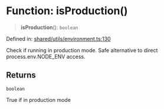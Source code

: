 # Function: isProduction()

> **isProduction**(): `boolean`

Defined in: [shared/utils/environment.ts:130](https://github.com/Nick2bad4u/Uptime-Watcher/blob/8a1973382d5fe14c52996ecda381894eb7ecd4a6/shared/utils/environment.ts#L130)

Check if running in production mode.
Safe alternative to direct process.env.NODE_ENV access.

## Returns

`boolean`

True if in production mode
